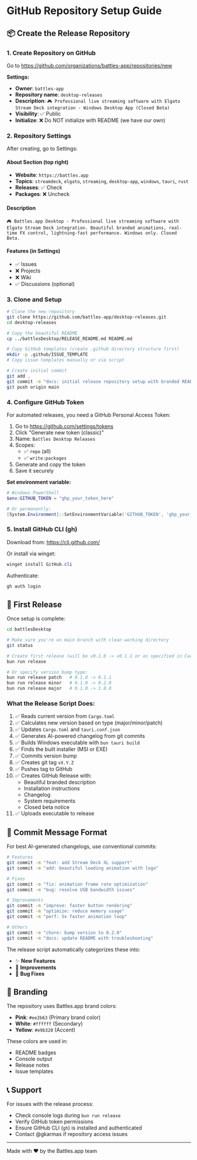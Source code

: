 # GitHub Repository Setup Guide

## 📦 Create the Release Repository

### 1. Create Repository on GitHub

Go to https://github.com/organizations/battles-app/repositories/new

**Settings:**
- **Owner**: `battles-app`
- **Repository name**: `desktop-releases`
- **Description**: `🎮 Professional live streaming software with Elgato Stream Deck integration - Windows Desktop App (Closed Beta)`
- **Visibility**: ✅ Public
- **Initialize**: ❌ Do NOT initialize with README (we have our own)

### 2. Repository Settings

After creating, go to Settings:

#### About Section (top right)
- **Website**: `https://battles.app`
- **Topics**: `streamdeck`, `elgato`, `streaming`, `desktop-app`, `windows`, `tauri`, `rust`
- **Releases**: ✅ Check
- **Packages**: ❌ Uncheck

#### Description
```
🎮 Battles.app Desktop - Professional live streaming software with Elgato Stream Deck integration. Beautiful branded animations, real-time FX control, lightning-fast performance. Windows only. Closed Beta.
```

#### Features (in Settings)
- ✅ Issues
- ❌ Projects  
- ❌ Wiki
- ✅ Discussions (optional)

### 3. Clone and Setup

```bash
# Clone the new repository
git clone https://github.com/battles-app/desktop-releases.git
cd desktop-releases

# Copy the beautiful README
cp ../battlesDesktop/RELEASE_README.md README.md

# Copy GitHub templates (create .github directory structure first)
mkdir -p .github/ISSUE_TEMPLATE
# Copy issue templates manually or via script

# Create initial commit
git add .
git commit -m "docs: initial release repository setup with branded README"
git push origin main
```

### 4. Configure GitHub Token

For automated releases, you need a GitHub Personal Access Token:

1. Go to https://github.com/settings/tokens
2. Click "Generate new token (classic)"
3. Name: `Battles Desktop Releases`
4. Scopes:
   - ✅ `repo` (all)
   - ✅ `write:packages`
5. Generate and copy the token
6. Save it securely

**Set environment variable:**
```powershell
# Windows PowerShell
$env:GITHUB_TOKEN = "ghp_your_token_here"

# Or permanently:
[System.Environment]::SetEnvironmentVariable('GITHUB_TOKEN', 'ghp_your_token_here', 'User')
```

### 5. Install GitHub CLI (gh)

Download from: https://cli.github.com/

Or install via winget:
```powershell
winget install GitHub.cli
```

Authenticate:
```bash
gh auth login
```

## 🚀 First Release

Once setup is complete:

```bash
cd battlesDesktop

# Make sure you're on main branch with clean working directory
git status

# Create first release (will be v0.1.0 -> v0.1.1 or as specified in Cargo.toml)
bun run release

# Or specify version bump type:
bun run release patch   # 0.1.0 -> 0.1.1
bun run release minor   # 0.1.0 -> 0.2.0
bun run release major   # 0.1.0 -> 1.0.0
```

### What the Release Script Does:

1. ✅ Reads current version from `Cargo.toml`
2. ✅ Calculates new version based on type (major/minor/patch)
3. ✅ Updates `Cargo.toml` and `tauri.conf.json`
4. ✅ Generates AI-powered changelog from git commits
5. ✅ Builds Windows executable with `bun tauri build`
6. ✅ Finds the built installer (MSI or EXE)
7. ✅ Commits version bump
8. ✅ Creates git tag `vX.Y.Z`
9. ✅ Pushes tag to GitHub
10. ✅ Creates GitHub Release with:
    - Beautiful branded description
    - Installation instructions
    - Changelog
    - System requirements
    - Closed beta notice
11. ✅ Uploads executable to release

## 📝 Commit Message Format

For best AI-generated changelogs, use conventional commits:

```bash
# Features
git commit -m "feat: add Stream Deck XL support"
git commit -m "add: beautiful loading animation with logo"

# Fixes
git commit -m "fix: animation frame rate optimization"
git commit -m "bug: resolve USB bandwidth issues"

# Improvements
git commit -m "improve: faster button rendering"
git commit -m "optimize: reduce memory usage"
git commit -m "perf: 5x faster animation loop"

# Others
git commit -m "chore: bump version to 0.2.0"
git commit -m "docs: update README with troubleshooting"
```

The release script automatically categorizes these into:
- ✨ **New Features**
- 🚀 **Improvements**
- 🐛 **Bug Fixes**

## 🎨 Branding

The repository uses Battles.app brand colors:
- **Pink**: `#ee2b63` (Primary brand color)
- **White**: `#ffffff` (Secondary)
- **Yellow**: `#e9b320` (Accent)

These colors are used in:
- README badges
- Console output
- Release notes
- Issue templates

## 📞 Support

For issues with the release process:
- Check console logs during `bun run release`
- Verify GitHub token permissions
- Ensure GitHub CLI (`gh`) is installed and authenticated
- Contact @gkarmas if repository access issues

---

Made with ❤️ by the Battles.app team

